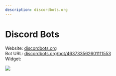 ```yaml
---
description: discordbots.org
---
```


# Discord Bots

Website: [discordbots.org](https://discordbots.org)  
Bot URL: [discordbots.org/bot/463733562601111553](https://discordbots.org/bot/463733562601111553)  
Widget:

![](https://discordbots.org/api/widget/463733562601111553.png)

